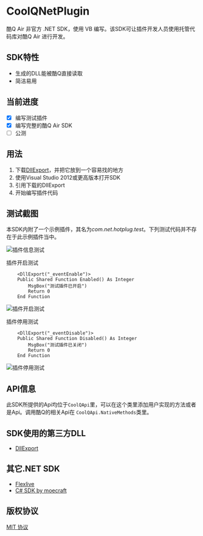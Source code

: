 # CoolQNetPlugin
酷Q Air 非官方 .NET SDK，使用 VB 编写。该SDK可让插件开发人员使用托管代码库对酷Q Air 进行开发。

## SDK特性
* 生成的DLL能被酷Q直接读取
* 简洁易用

## 当前进度
- [x] 编写测试插件
- [x] 编写完整的酷Q Air SDK
- [ ] 公测

## 用法
1. 下载[DllExport](https://github.com/3F/DllExport)，并把它放到一个容易找的地方
2. 使用Visual Studio 2012或更高版本打开SDK
3. 引用下载的DllExport
4. 开始编写插件代码

## 测试截图
本SDK内附了一个示例插件，其名为*com.net.hotplug.test*。下列测试代码并不存在于此示例插件当中。 

![插件信息测试](https://github.com/135ty/CoolQNetPlugin/blob/dev/CoolQNetPlugin/docs/Plugin_Test.png)

插件开启测试<br/>
```VisualBasic
    <DllExport("_eventEnable")>
    Public Shared Function Enabled() As Integer
        MsgBox("测试插件已开启")
        Return 0
    End Function
```

![插件开启测试](https://github.com/135ty/CoolQNetPlugin/blob/dev/CoolQNetPlugin/docs/Plugin_Test_1.png)

插件停用测试<br/>
```VisualBasic
    <DllExport("_eventDisable")>
    Public Shared Function Disabled() As Integer
        MsgBox("测试插件已关闭")
        Return 0
    End Function
```
![插件停用测试](https://github.com/135ty/CoolQNetPlugin/blob/dev/CoolQNetPlugin/docs/Plugin_Test_2.png)
## API信息
此SDK所提供的Api均位于<code>CoolQApi</code>里，可以在这个类里添加用户实现的方法或者是Api。调用酷Q的相关Api在 <code>CoolQApi.NativeMethods</code>类里。
## SDK使用的第三方DLL
* [DllExport](https://github.com/3F/DllExport)

## 其它.NET SDK
* [Flexlive](https://github.com/Flexlive/CQP)
* [C# SDK by moecraft](https://cqp.cc/t/24088)

## 版权协议
[MIT 协议](LICENSE)
